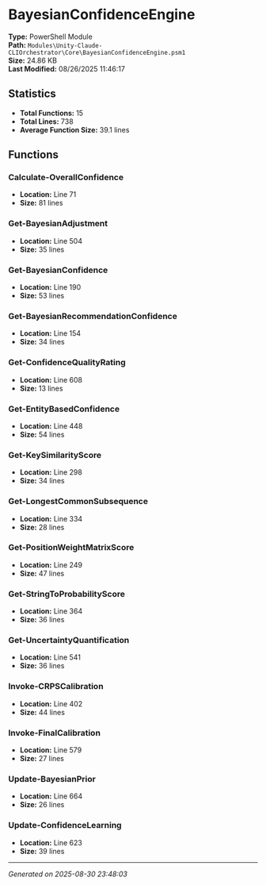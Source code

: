 # BayesianConfidenceEngine

**Type:** PowerShell Module  
**Path:** `Modules\Unity-Claude-CLIOrchestrator\Core\BayesianConfidenceEngine.psm1`  
**Size:** 24.86 KB  
**Last Modified:** 08/26/2025 11:46:17  

## Statistics

- **Total Functions:** 15
- **Total Lines:** 738
- **Average Function Size:** 39.1 lines

## Functions


### Calculate-OverallConfidence

- **Location:** Line 71
- **Size:** 81 lines

 
### Get-BayesianAdjustment

- **Location:** Line 504
- **Size:** 35 lines

 
### Get-BayesianConfidence

- **Location:** Line 190
- **Size:** 53 lines

 
### Get-BayesianRecommendationConfidence

- **Location:** Line 154
- **Size:** 34 lines

 
### Get-ConfidenceQualityRating

- **Location:** Line 608
- **Size:** 13 lines

 
### Get-EntityBasedConfidence

- **Location:** Line 448
- **Size:** 54 lines

 
### Get-KeySimilarityScore

- **Location:** Line 298
- **Size:** 34 lines

 
### Get-LongestCommonSubsequence

- **Location:** Line 334
- **Size:** 28 lines

 
### Get-PositionWeightMatrixScore

- **Location:** Line 249
- **Size:** 47 lines

 
### Get-StringToProbabilityScore

- **Location:** Line 364
- **Size:** 36 lines

 
### Get-UncertaintyQuantification

- **Location:** Line 541
- **Size:** 36 lines

 
### Invoke-CRPSCalibration

- **Location:** Line 402
- **Size:** 44 lines

 
### Invoke-FinalCalibration

- **Location:** Line 579
- **Size:** 27 lines

 
### Update-BayesianPrior

- **Location:** Line 664
- **Size:** 26 lines

 
### Update-ConfidenceLearning

- **Location:** Line 623
- **Size:** 39 lines



---
*Generated on 2025-08-30 23:48:03*

